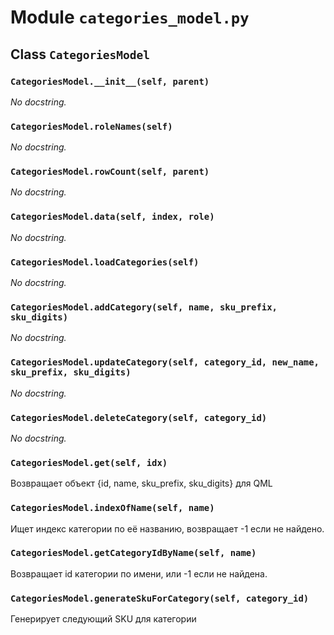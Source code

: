 # Module `categories_model.py`


## Class `CategoriesModel`


### `CategoriesModel.__init__(self, parent)`


_No docstring._


### `CategoriesModel.roleNames(self)`


_No docstring._


### `CategoriesModel.rowCount(self, parent)`


_No docstring._


### `CategoriesModel.data(self, index, role)`


_No docstring._


### `CategoriesModel.loadCategories(self)`


_No docstring._


### `CategoriesModel.addCategory(self, name, sku_prefix, sku_digits)`


_No docstring._


### `CategoriesModel.updateCategory(self, category_id, new_name, sku_prefix, sku_digits)`


_No docstring._


### `CategoriesModel.deleteCategory(self, category_id)`


_No docstring._


### `CategoriesModel.get(self, idx)`


Возвращает объект {id, name, sku_prefix, sku_digits} для QML


### `CategoriesModel.indexOfName(self, name)`


Ищет индекс категории по её названию, возвращает -1 если не найдено.


### `CategoriesModel.getCategoryIdByName(self, name)`


Возвращает id категории по имени, или -1 если не найдена.


### `CategoriesModel.generateSkuForCategory(self, category_id)`


Генерирует следующий SKU для категории

